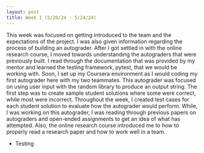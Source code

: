 ```yaml
---
layout: post
title: Week 1 (5/20/24 - 5/24/24)
---
```


This week was focused on getting introduced to the team and the expectations of the project. I was also given information regarding the process of building an autograder. After I got settled in with the online research course, I moved towards understanding the autograders that were previously built. I read through the documentation that was provided by my mentor and learned the testing framework, pytest, that we would be working with. Soon, I set up my Coursera environment as I would coding my first autograder here with my two teammates. This autograder was focused on using user input with the random library to produce an output string. The first step was to create sample student solutions where some were correct, while most were incorrect. Throughout the week, I created test cases for each student solution to evaluate how the autograder would perform. While, I was working on this autograder, I was reading through previous papers on autograders and open-ended assignments to get an idea of what has attempted. Also, the online research course introduced me to how to properly read a research paper and how to work well in a team. 

- Testing
